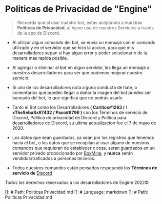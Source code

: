 # Politicas de Privacidad de "Engine"

> Recuerda que al usar nuestro bot, estas aceptando a nuestras **Politicas de Privacidad**, al hacer uso de nuestros Servicios a través de la app de Discord.

- Al utilizar algun comando del bot, se envia un mensaje con el comando utilizado y en el servidor que se hizo la accion, para que mis desarrolladores sepan si hay algun error y poder solucionarlo de la manera mas rapida posible.

- Al agregar o eliminar al bot en algun servidor, les llega un mensaje a nuestros desarrolladores para ver que podemos mejorar nuestro servicio.

- Si uno de los desarrolladores nota alguna conducta de hate, o comentarios que pueden llegar a dañar la imagen del bot puedes ser baneado del bot, lo que significa que no podrás usarlo.

- Tanto el Bot como los Desarrolladores **( Carlitos#1263 / ! xTheSebaSx#7432 / Paco#6796 )** con los Términos de servicio de Discord, Política de privacidad de Discord y Política para desarrolladores de Discord, su ultima actualizacion fue el 7 de mayo de 2020.

- Los datos que sean guardados, ya sean por los registros que tenemos hacia el bot, o los datos que se recopilan al usar alguno de nuestros comandos que requieran de establecer x cosa, seran guardados en un servidor privado propocionado por [BoxMine](https://boxmineworld.com/), y **nunca** serán vendidos/traficados a personas terceras.

- Todos nuestros comandos están pensados respetando los **Términos de servicio de** [Discord](https://discord.com) 

Todos los derechos reservados a los desarrolladores de Engine 2022©️

[]: # Path: Politicas Privacidad.md
[]: # Language: markdown
[]: # Path: Politicas Privacidad.md